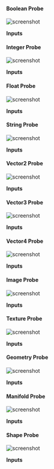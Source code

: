 #### Boolean Probe

![screenshot](img/boolean-probe.png#right)

**Inputs**

#### Integer Probe

![screenshot](img/integer-probe.png#right)

**Inputs**

#### Float Probe

![screenshot](img/float-probe.png#right)

**Inputs**

#### String Probe

![screenshot](img/string-probe.png#right)

**Inputs**

#### Vector2 Probe

![screenshot](img/vector2-probe.png#right)

**Inputs**

#### Vector3 Probe

![screenshot](img/vector3-probe.png#right)

**Inputs**

#### Vector4 Probe

![screenshot](img/vector4-probe.png#right)

**Inputs**

#### Image Probe

![screenshot](img/image-probe.png#right)

**Inputs**

#### Texture Probe

![screenshot](img/texture-probe.png#right)

**Inputs**

#### Geometry Probe

![screenshot](img/geometry-probe.png#right)

**Inputs**

#### Manifold Probe

![screenshot](img/manifold-probe.png#right)

**Inputs**

#### Shape Probe

![screenshot](img/shape-probe.png#right)

**Inputs**
